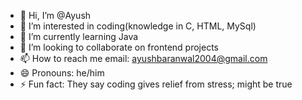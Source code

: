 - 👋 Hi, I’m @Ayush
- 👀 I’m interested in coding(knowledge in C, HTML, MySql)
- 🌱 I’m currently learning Java
- 💞️ I’m looking to collaborate on frontend projects
- 📫 How to reach me email: ayushbaranwal2004@gmail.com
- 😄 Pronouns: he/him
- ⚡ Fun fact: They say coding gives relief from stress; might be true

<!---
When life gives you a lemon, throw it, grab a coffee, and get back to your desk for coding. Looking forward for interactions from other coders. 
--->
